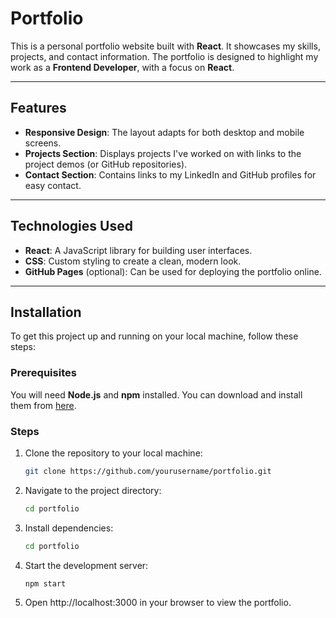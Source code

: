 # Portfolio

This is a personal portfolio website built with **React**. It showcases my skills, projects, and contact information. The portfolio is designed to highlight my work as a **Frontend Developer**, with a focus on **React**.

---

## Features

- **Responsive Design**: The layout adapts for both desktop and mobile screens.
- **Projects Section**: Displays projects I've worked on with links to the project demos (or GitHub repositories).
- **Contact Section**: Contains links to my LinkedIn and GitHub profiles for easy contact.

---

## Technologies Used

- **React**: A JavaScript library for building user interfaces.
- **CSS**: Custom styling to create a clean, modern look.
- **GitHub Pages** (optional): Can be used for deploying the portfolio online.

---

## Installation

To get this project up and running on your local machine, follow these steps:

### Prerequisites

You will need **Node.js** and **npm** installed. You can download and install them from [here](https://nodejs.org/).

### Steps

1. Clone the repository to your local machine:
   ```sh
   git clone https://github.com/yourusername/portfolio.git
   ```
2. Navigate to the project directory:
   ```sh
   cd portfolio
   ```
3. Install dependencies:
   ```sh
   cd portfolio
   ```
4. Start the development server:
   ```sh
   npm start
   ```
5. Open http://localhost:3000 in your browser to view the portfolio.
